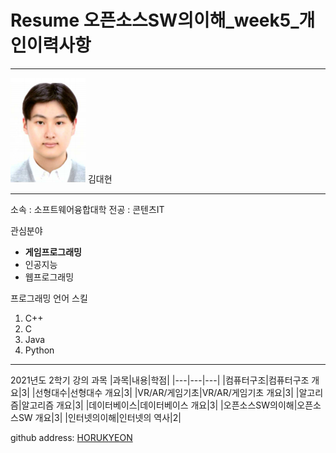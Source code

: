 # Resume 오픈소스SW의이해_week5_개인이력사항
---
![이력서사진](증명사진.png)
김대현  

---

소속 : 소프트웨어융합대학
전공 : 콘텐츠IT


관심분야
* **게임프로그래밍**
* 인공지능
* 웹프로그래밍

프로그래밍 언어 스킬
1. C++
2. C
3. Java
4. Python

---------

2021년도 2학기 강의 과목
|과목|내용|학점|
|---|---|---|
|컴퓨터구조|컴퓨터구조 개요|3|
|선형대수|선형대수 개요|3|
|VR/AR/게임기초|VR/AR/게임기초 개요|3|
|알고리즘|알고리즘 개요|3|
|데이터베이스|데이터베이스 개요|3|
|오픈소스SW의이해|오픈소스SW 개요|3|
|인터넷의이해|인터넷의 역사|2|


github address: [HORUKYEON][github]

[github]:http://github.com/HORUKYEON



